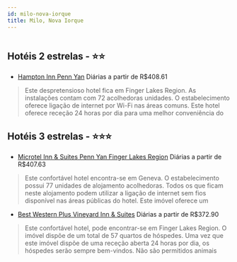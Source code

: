 ```yaml
---
id: milo-nova-iorque
title: Milo, Nova Iorque
---
```


<center><img src="https://photos.hotelbeds.com/giata/49/493504/493504a_hb_a_001.jpg" alt="" /></center>


## Hotéis 2 estrelas - ⭐️⭐️

-    [Hampton Inn Penn Yan](https://www.hurb.com/hoteis/milo/hampton-inn-penn-yan-JNP-JP929047?cmp=18055) Diárias a partir de R$408.61
   > Este despretensioso hotel fica em Finger Lakes Region. As instalações contam com 72 acolhedoras unidades. O estabelecimento oferece ligação de internet por Wi-Fi nas áreas comuns. Este hotel oferece receção 24 horas por dia para uma melhor conveniência do

## Hotéis 3 estrelas - ⭐️⭐️⭐️

-    [Microtel Inn & Suites Penn Yan Finger Lakes Region](https://www.hurb.com/hoteis/milo/microtel-inn-suites-penn-yan-finger-lakes-region-JNP-JP840671?cmp=18055) Diárias a partir de R$407.63
   > Este confortável hotel encontra-se em Geneva. O estabelecimento possui 77 unidades de alojamento acolhedoras. Todos os que ficam neste alojamento podem utilizar a ligação de internet sem fios disponível nas áreas públicas do hotel. Este imóvel oferece um 
-    [Best Western Plus Vineyard Inn & Suites](https://www.hurb.com/hoteis/milo/best-western-plus-vineyard-inn-suites-JNP-JP149179?cmp=18055) Diárias a partir de R$372.90
   > Este confortável hotel, pode encontrar-se em Finger Lakes Region. O imóvel dispõe de um total de 57 quartos de hóspedes. Uma vez que este imóvel dispõe de uma receção aberta 24 horas por dia, os hóspedes serão sempre bem-vindos. Não são permitidos animais

